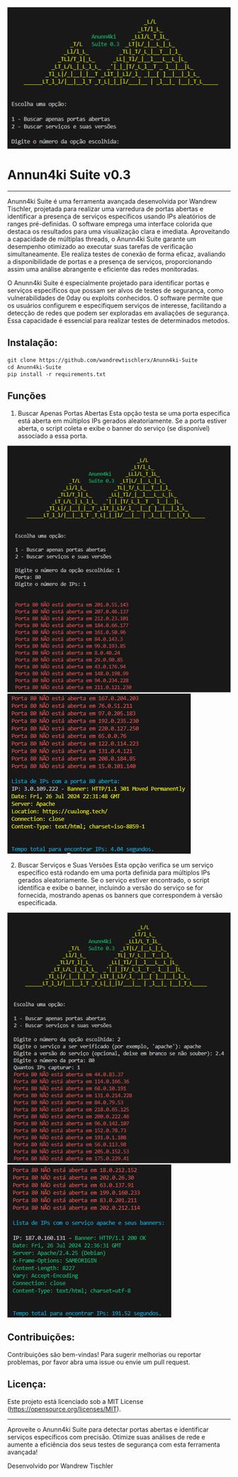 

<img src="https://raw.githubusercontent.com/wandrewtischlerx/Anunn4ki-Suite/main/IMAGENS/anunn4ki.PNG" alt="Anunn4ki-Suite">


<h1>Annun4ki Suite v0.3</h1>

---

Anunn4ki Suite é uma ferramenta avançada desenvolvida por Wandrew Tischler, projetada para realizar uma varredura de portas abertas e identificar a presença de serviços específicos usando IPs aleatórios de ranges pré-definidas. O software emprega uma interface colorida que destaca os resultados para uma visualização clara e imediata. Aproveitando a capacidade de múltiplas threads, o Anunn4ki Suite garante um desempenho otimizado ao executar suas tarefas de verificação simultaneamente. Ele realiza testes de conexão de forma eficaz, avaliando a disponibilidade de portas e a presença de serviços, proporcionando assim uma análise abrangente e eficiente das redes monitoradas.

O Anunn4ki Suite é especialmente projetado para identificar portas e serviços específicos que possam ser alvos de testes de segurança, como vulnerabilidades de 0day ou exploits conhecidos. O software permite que os usuários configurem e especifiquem serviços de interesse, facilitando a detecção de redes que podem ser exploradas em avaliações de segurança. Essa capacidade é essencial para realizar testes de determinados metodos.
<h2>Instalação:</h2>

```
git clone https://github.com/wandrewtischlerx/Anunn4ki-Suite
cd Anunn4ki-Suite
pip install -r requirements.txt
```

<h2>Funções</h2>

1. Buscar Apenas Portas Abertas
Esta opção testa se uma porta específica está aberta em múltiplos IPs gerados aleatoriamente. Se a porta estiver aberta, o script coleta e exibe o banner do serviço (se disponível) associado a essa porta.

<img src="https://raw.githubusercontent.com/wandrewtischlerx/Anunn4ki-Suite/main/IMAGENS/funcao1.PNG" alt="Anunn4ki-Suite funcao 1">
<img src="https://raw.githubusercontent.com/wandrewtischlerx/Anunn4ki-Suite/main/IMAGENS/funcao1final.PNG" alt="Anunn4ki-Suite funcao 1 final">

2. Buscar Serviços e Suas Versões
Esta opção verifica se um serviço específico está rodando em uma porta definida para múltiplos IPs gerados aleatoriamente. Se o serviço estiver encontrado, o script identifica e exibe o banner, incluindo a versão do serviço se for fornecida, mostrando apenas os banners que correspondem à versão especificada.

<img src="https://raw.githubusercontent.com/wandrewtischlerx/Anunn4ki-Suite/main/IMAGENS/funcao2.PNG" alt="Anunn4ki-Suite funcao 2">
<img src="https://raw.githubusercontent.com/wandrewtischlerx/Anunn4ki-Suite/main/IMAGENS/funcao2final.PNG" alt="Anunn4ki-Suite funcao 2 final">


<h2>Contribuições:</h2>

Contribuições são bem-vindas! Para sugerir melhorias ou reportar problemas, por favor abra uma issue ou envie um pull request.

<h2>Licença:</h2>

Este projeto está licenciado sob a MIT License (https://opensource.org/licenses/MIT).

---

Aproveite o Anunn4ki Suite para detectar portas abertas e identificar serviços específicos com precisão. Otimize suas análises de rede e aumente a eficiência dos seus testes de segurança com esta ferramenta avançada!

Desenvolvido por Wandrew Tischler
